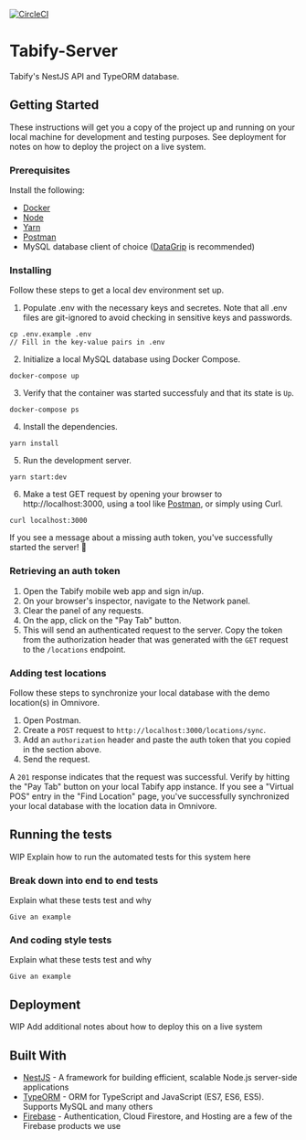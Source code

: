 [![CircleCI](https://circleci.com/gh/raychz/tabify-server.svg?style=svg&circle-token=957db853568e352e6625c6b61c5e20b16afadb4d)](https://circleci.com/gh/raychz/tabify-server)

# Tabify-Server

Tabify's NestJS API and TypeORM database.

## Getting Started

These instructions will get you a copy of the project up and running on your local machine for development and testing purposes. See deployment for notes on how to deploy the project on a live system.

### Prerequisites

Install the following:
- [Docker](https://docs.docker.com/install/)
- [Node](https://nodejs.org/en/download/)
- [Yarn](https://yarnpkg.com/en/docs/install)
- [Postman](https://www.getpostman.com/)
- MySQL database client of choice ([DataGrip](https://www.jetbrains.com/datagrip/download/) is recommended)

### Installing

Follow these steps to get a local dev environment set up.

1. Populate .env with the necessary keys and secretes. Note that all .env files are git-ignored to avoid checking in sensitive keys and passwords.

```
cp .env.example .env
// Fill in the key-value pairs in .env
```

2. Initialize a local MySQL database using Docker Compose.

```
docker-compose up
```

3. Verify that the container was started successfuly and that its state is `Up`.

```
docker-compose ps
```

4. Install the dependencies.

```
yarn install
```

5. Run the development server.
```
yarn start:dev
```

6. Make a test GET request by opening your browser to http://localhost:3000, using a tool like [Postman](https://www.getpostman.com/), or simply using Curl.
```
curl localhost:3000
```

If you see a message about a missing auth token, you've successfully started the server! 🎉

### Retrieving an auth token

1. Open the Tabify mobile web app and sign in/up.
2. On your browser's inspector, navigate to the Network panel.
3. Clear the panel of any requests.
4. On the app, click on the "Pay Tab" button.
5. This will send an authenticated request to the server. Copy the token from the authorization header that was generated with the `GET` request to the `/locations` endpoint.

### Adding test locations

Follow these steps to synchronize your local database with the demo location(s) in Omnivore.

1. Open Postman.
2. Create a `POST` request to `http://localhost:3000/locations/sync`.
3. Add an `authorization` header and paste the auth token that you copied in the section above.
4. Send the request.

A `201` response indicates that the request was successful. Verify by hitting the "Pay Tab" button on your local Tabify app instance. If you see a "Virtual POS" entry in the "Find Location" page, you've successfully synchronized your local database with the location data in Omnivore.

## Running the tests

WIP Explain how to run the automated tests for this system here

### Break down into end to end tests

Explain what these tests test and why

```
Give an example
```

### And coding style tests

Explain what these tests test and why

```
Give an example
```

## Deployment

WIP Add additional notes about how to deploy this on a live system

## Built With

* [NestJS](https://docs.nestjs.com/) - A framework for building efficient, scalable Node.js server-side applications
* [TypeORM](https://typeorm.io/#/) - ORM for TypeScript and JavaScript (ES7, ES6, ES5). Supports MySQL and many others
* [Firebase](https://firebase.google.com/) - Authentication, Cloud Firestore, and Hosting are a few of the Firebase products we use
